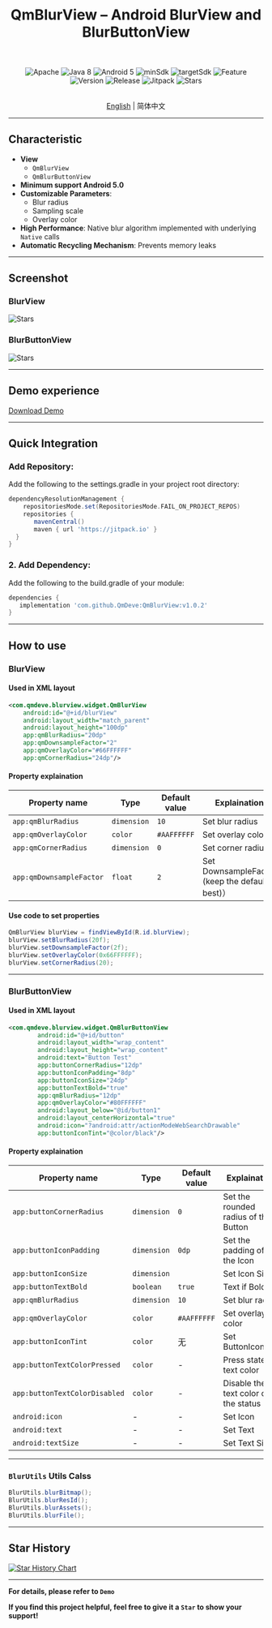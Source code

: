 <div align="center">
  
  # QmBlurView – Android BlurView and BlurButtonView
  
  <br>
  <br>
  <img src="https://img.shields.io/badge/License-Apache%202.0-blue.svg" alt="Apache"/>
  <img src="https://img.shields.io/badge/Java-8-orange" alt="Java 8"/>
  <img src="https://img.shields.io/badge/Android-5.0%2B-brightgreen.svg" alt="Android 5"/>
  <img src="https://img.shields.io/badge/minSdk-21-green" alt="minSdk"/>
  <img src="https://img.shields.io/badge/targetSdk-36-green" alt="targetSdk"/>
  <img src="https://img.shields.io/badge/🚀-Feature-purple" alt="Feature"/>
  <img src="https://img.shields.io/badge/Version-v1.0.2-blue" alt="Version"/>
  <img src="https://img.shields.io/badge/Release-v1.0.2-green" alt="Release"/>
  <img src="https://jitpack.io/v/QmDeve/QmBlurView.svg" alt="Jitpack"/>
  <img src="https://img.shields.io/github/stars/QmDeve/QmBlurView" alt="Stars"/>
  <br>
  <br>
  
  [English](https://github.com/QmDeve/QmBlurView/blob/master/README.md) | 简体中文
  
</div>

---
## Characteristic
- **View**
  - `QmBlurView`
  - `QmBlurButtonView`
- **Minimum support Android 5.0**
- **Customizable Parameters**:
  - Blur radius
  - Sampling scale
  - Overlay color
- **High Performance**: Native blur algorithm implemented with underlying `Native` calls
- **Automatic Recycling Mechanism**: Prevents memory leaks

---

## Screenshot
### BlurView
<img src="https://github.com/QmDeve/QmBlurView/blob/master/img/img1.jpg?raw=true" alt="Stars"/>

### BlurButtonView
<img src="https://github.com/QmDeve/QmBlurView/blob/master/img/img2.jpg?raw=true" alt="Stars"/>

---

## Demo experience
[Download Demo](https://github.com/QmDeve/QmBlurView/blob/master/app/release/app-release.apk)

---

## Quick Integration
### Add Repository:
Add the following to the settings.gradle in your project root directory:

```gradle
dependencyResolutionManagement {
    repositoriesMode.set(RepositoriesMode.FAIL_ON_PROJECT_REPOS)
    repositories {
       mavenCentral()
       maven { url 'https://jitpack.io' }
  }
}
```

### 2. Add Dependency:
Add the following to the build.gradle of your module:

```gradle
dependencies {
   implementation 'com.github.QmDeve:QmBlurView:v1.0.2'
}
```

---

## How to use
### BlurView
#### Used in XML layout
```xml
<com.qmdeve.blurview.widget.QmBlurView
    android:id="@+id/blurView"
    android:layout_width="match_parent"
    android:layout_height="100dp"
    app:qmBlurRadius="20dp"
    app:qmDownsampleFactor="2"
    app:qmOverlayColor="#66FFFFFF" 
    app:qmCornerRadius="24dp"/>
```

#### Property explaination

| Property name | Type | Default value | Explaination |
|--------|------|--------|------|
| `app:qmBlurRadius` | `dimension` | `10` | Set blur radius |
| `app:qmOverlayColor` | `color` | `#AAFFFFFF` | Set overlay color |
| `app:qmCornerRadius` | `dimension` | `0` | Set corner radius |
| `app:qmDownsampleFactor` | `float` | `2` | Set DownsampleFactor (keep the default best)） |

#### Use code to set properties
```java
QmBlurView blurView = findViewById(R.id.blurView);
blurView.setBlurRadius(20f);
blurView.setDownsampleFactor(2f);
blurView.setOverlayColor(0x66FFFFFF);
blurView.setCornerRadius(20);
```

---

### BlurButtonView
#### Used in XML layout
```xml
<com.qmdeve.blurview.widget.QmBlurButtonView
        android:id="@+id/button"
        android:layout_width="wrap_content"
        android:layout_height="wrap_content"
        android:text="Button Test"
        app:buttonCornerRadius="12dp"
        app:buttonIconPadding="8dp"
        app:buttonIconSize="24dp"
        app:buttonTextBold="true"
        app:qmBlurRadius="12dp"
        app:qmOverlayColor="#80FFFFFF"
        android:layout_below="@id/button1"
        android:layout_centerHorizontal="true"
        android:icon="?android:attr/actionModeWebSearchDrawable"
        app:buttonIconTint="@color/black"/>
```

#### Property explaination

| Property name | Type | Default value | Explaination |
|--------|------|--------|------|
| `app:buttonCornerRadius` | `dimension` | `0` | Set the rounded radius of the Button |
| `app:buttonIconPadding` | `dimension` | `0dp` | Set the padding of the Icon |
| `app:buttonIconSize` | `dimension` |  | Set Icon Size |
| `app:buttonTextBold` | `boolean` | `true` | Text if Bold |
| `app:qmBlurRadius` | `dimension` | `10` | Set blur radius |
| `app:qmOverlayColor` | `color` | `#AAFFFFFF` | Set overlay color |
| `app:buttonIconTint` | `color` | 无 | Set ButtonIconTint |
| `app:buttonTextColorPressed` | `color` | - | Press state text color |
| `app:buttonTextColorDisabled` | `color` | - | Disable the text color of the status |
| `android:icon` | - | - | Set Icon |
| `android:text` | - | - | Set Text |
| `android:textSize` | - | - | Set Text Size |

---

### `BlurUtils` Utils Calss
```java
BlurUtils.blurBitmap();
BlurUtils.blurResId();
BlurUtils.blurAssets();
BlurUtils.blurFile();
```

---

## Star History

[![Star History Chart](https://api.star-history.com/svg?repos=QmDeve/QmBlurView&type=date&legend=bottom-right)](https://www.star-history.com/#QmDeve/QmBlurView&type=date&legend=bottom-right)

---
**For details, please refer to `Demo`**

**If you find this project helpful, feel free to give it a `Star` to show your support!**
